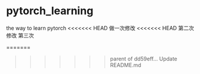 # pytorch_learning
the way to learn pytorch
<<<<<<< HEAD
做一次修改
<<<<<<< HEAD
第二次修改
第三次

=======
>>>>>>> parent of dd59eff... Update README.md
